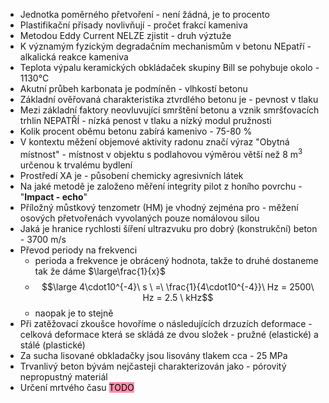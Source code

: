 - Jednotka poměrného přetvoření - není žádná, je to procento
- Plastifikační přísady novlivňují - pročet frakcí kameniva
- Metodou Eddy Current NELZE zjistit - druh výztuže
- K významým fyzickým degradačním mechanismům v betonu NEpatří - alkalická reakce kameniva
- Teplota výpalu keramických obkládaček skupiny Bill se pohybuje okolo - 1130°C
- Akutní průbeh karbonata je podmíněn - vlhkostí betonu 
- Základní ověřovaná charakteristika ztvrdlého betonu je - pevnost v tlaku
- Mezi základní faktory neovluvující smrštění betonu a vznik smršťovacích trhlin NEPATŘÍ - nízká penost v tlaku a nízký modul pružnosti
- Kolik procent oběmu betonu zabírá kamenivo - 75-80 %
- V kontextu měžení objemové aktivity radonu značí výraz "Obytná místnost" - místnost v objektu s podlahovou výměrou větší než 8 m$^3$ určenou k trvalému bydlení
- Prostředí XA je - působení chemicky agresivních látek
- Na jaké metodě je založeno měření integrity pilot z honího povrchu - "**Impact - echo**"
- Příložný můstkový tenzometr (HM) je vhodný zejména pro - měžení osových přetvořenách vyvolaných pouze nomálovou silou
- Jaká je hranice rychlosti šíření ultrazvuku pro dobrý (konstrukční) beton - 3700 m/s
- Převod periody na frekvenci
	- perioda a frekvence je obrácený hodnota, takže to druhé dostaneme tak že dáme $\large\frac{1}{x}$
	- $$\large 4\cdot10^{-4}\ s \ =\  \frac{1}{4\cdot10^{-4}}\ Hz = 2500\ Hz = 2.5 \ kHz$$
	- naopak je to stejně
- Při zatěžovací zkoušce hovoříme o následujících drzuzích deformace - celková deformace která se skládá ze dvou složek - pružné (elastické) a stálé (plastické)
- Za sucha lisované obkladačky jsou lisovány tlakem cca - 25 MPa
- Trvanlivý beton bývám nejčasteji charakterizován jako - pórovitý nepropustný materiál
- Určení mrtvého času <mark style="background: #FF5582A6;">TODO</mark>
